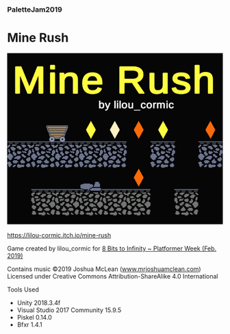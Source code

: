 ### PaletteJam2019

# Mine Rush

![](Palette%20Jam%202019/Cover.png)

https://lilou-cormic.itch.io/mine-rush

Game created by lilou_cormic for [8 Bits to Infinity ~ Platformer Week (Feb. 2019)](https://itch.io/jam/palette-jam)

Contains music ©2019 Joshua McLean (www.mrjoshuamclean.com) Licensed under Creative Commons Attribution-ShareAlike 4.0 International

Tools Used
- Unity 2018.3.4f
- Visual Studio 2017 Community 15.9.5
- Piskel 0.14.0
- Bfxr 1.4.1
